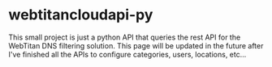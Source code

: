 # webtitancloudapi-py

This small project is just a python API that queries the rest API for the WebTitan DNS filtering solution. This page will be updated in the future after I've finished all the APIs to configure categories, users, locations, etc...
